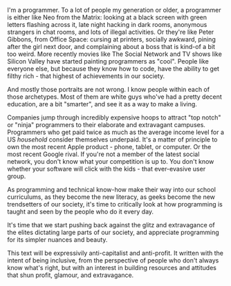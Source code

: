 I'm a programmer. To a lot of people my generation or older, a programmer is either like Neo from the Matrix: looking at a black screen with green letters flashing across it, late night hacking in dark rooms, anonymous strangers in chat rooms, and lots of illegal activities. Or they're like Peter Gibbons, from Office Space: cursing at printers, socially awkward,  pining after the girl next door, and complaining about a boss that is kind-of a bit too weird. More recently movies like The Social Network and TV shows like Silicon Valley have started painting programmers as "cool". People like everyone else, but because they know how to code, have the ability to get filthy rich - that highest of achievements in our society.

And mostly those portraits are not wrong. I know people within each of those archetypes. Most of them are white guys who've had a pretty decent education, are a bit "smarter", and see it as a way to make a living.

Companies jump through incredibly expensive hoops to attract "top notch" or "ninja" programmers to their elaborate and extravagant campuses. Programmers who get paid twice as much as the average income level for a US *household* consider themselves underpaid. It's a matter of principle to own the most recent Apple product - phone, tablet, or computer. Or the most recent Google rival. If you're not a member of the latest social network, you don't know what your competition is up to. You don't know whether your software will click with the kids - that ever-evasive user group.

As programming and technical know-how make their way into our school curriculums, as they become the new literacy, as geeks become the new trendsetters of our society, it's time to critically look at how programming is taught and seen by the people who do it every day.

It's time that we start pushing back against the glitz and extravagance of the elites dictating large parts of our society, and appreciate programming for its simpler nuances and beauty.

This text will be expressivily anti-capitalist and anti-profit. It written with the intent of being inclusive, from the perspective of people who don't always know what's right, but with an interest in building resources and attitudes that shun profit, glamour, and extravagance.
